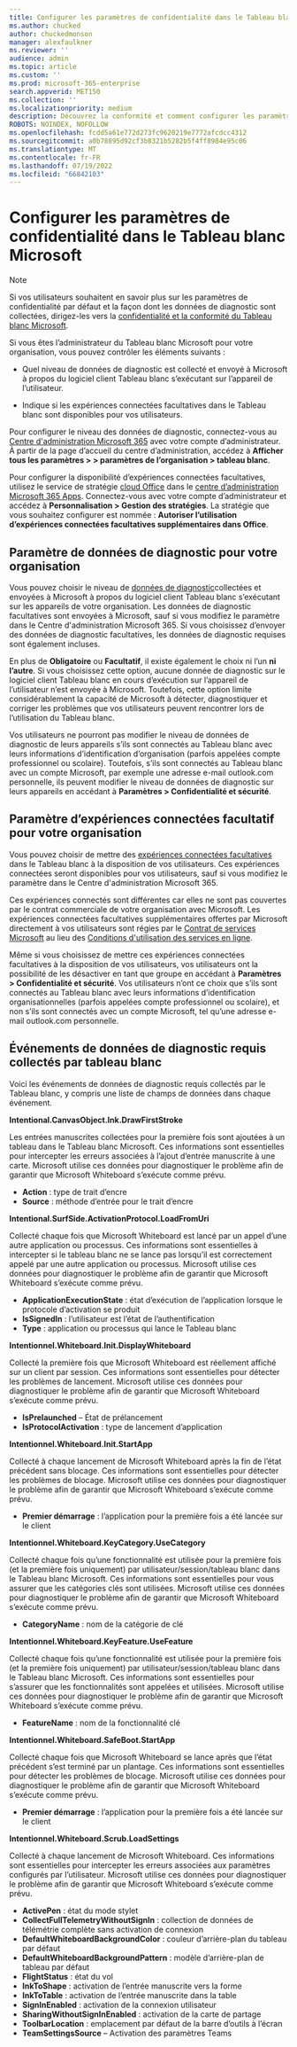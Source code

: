 ```yaml
---
title: Configurer les paramètres de confidentialité dans le Tableau blanc Microsoft
ms.author: chucked
author: chuckedmonson
manager: alexfaulkner
ms.reviewer: ''
audience: admin
ms.topic: article
ms.custom: ''
ms.prod: microsoft-365-enterprise
search.appverid: MET150
ms.collection: ''
ms.localizationpriority: medium
description: Découvrez la conformité et comment configurer les paramètres de confidentialité dans le Tableau blanc Microsoft.
ROBOTS: NOINDEX, NOFOLLOW
ms.openlocfilehash: fcdd5a61e772d273fc9620219e7772afcdcc4312
ms.sourcegitcommit: a0b78895d92cf3b8321b5282b5f4ff8984e95c06
ms.translationtype: MT
ms.contentlocale: fr-FR
ms.lasthandoff: 07/19/2022
ms.locfileid: "66842103"
---
```

# <a name="configure-privacy-settings-in-microsoft-whiteboard"></a>Configurer les paramètres de confidentialité dans le Tableau blanc Microsoft

>[!NOTE]
> Si vos utilisateurs souhaitent en savoir plus sur les paramètres de confidentialité par défaut et la façon dont les données de diagnostic sont collectées, dirigez-les vers la [confidentialité et la conformité du Tableau blanc Microsoft](https://support.microsoft.com/office/privacy-and-compliance-ed9f0de9-71be-44c2-837d-e0f448660be1).

Si vous êtes l’administrateur du Tableau blanc Microsoft pour votre organisation, vous pouvez contrôler les éléments suivants :

- Quel niveau de données de diagnostic est collecté et envoyé à Microsoft à propos du logiciel client Tableau blanc s’exécutant sur l’appareil de l’utilisateur.

- Indique si les expériences connectées facultatives dans le Tableau blanc sont disponibles pour vos utilisateurs.

Pour configurer le niveau des données de diagnostic, connectez-vous au [Centre d'administration Microsoft 365](https://docs.microsoft.com/microsoft-365/admin/admin-overview/admin-center-overview?view=o365-worldwide) avec votre compte d’administrateur. À partir de la page d’accueil du centre d’administration, accédez à **Afficher tous les paramètres > > paramètres de l’organisation > tableau blanc**.

Pour configurer la disponibilité d’expériences connectées facultatives, utilisez le service de stratégie [cloud Office](https://docs.microsoft.com/deployoffice/admincenter/overview-office-cloud-policy-service) dans le [centre d’administration Microsoft 365 Apps](https://config.office.com). Connectez-vous avec votre compte d’administrateur et accédez à **Personnalisation > Gestion des stratégies**. La stratégie que vous souhaitez configurer est nommée : **Autoriser l’utilisation d’expériences connectées facultatives supplémentaires dans Office**.

## <a name="diagnostic-data-setting-for-your-organization"></a>Paramètre de données de diagnostic pour votre organisation

Vous pouvez choisir le niveau de [données de diagnostic](https://support.microsoft.com/office/privacy-and-compliance-ed9f0de9-71be-44c2-837d-e0f448660be1#diagnostic_data)collectées et envoyées à Microsoft à propos du logiciel client Tableau blanc s’exécutant sur les appareils de votre organisation. Les données de diagnostic facultatives sont envoyées à Microsoft, sauf si vous modifiez le paramètre dans le Centre d'administration Microsoft 365. Si vous choisissez d’envoyer des données de diagnostic facultatives, les données de diagnostic requises sont également incluses.

En plus de **Obligatoire** ou **Facultatif**, il existe également le choix ni l’un **ni l’autre**. Si vous choisissez cette option, aucune donnée de diagnostic sur le logiciel client Tableau blanc en cours d’exécution sur l’appareil de l’utilisateur n’est envoyée à Microsoft. Toutefois, cette option limite considérablement la capacité de Microsoft à détecter, diagnostiquer et corriger les problèmes que vos utilisateurs peuvent rencontrer lors de l’utilisation du Tableau blanc.

Vos utilisateurs ne pourront pas modifier le niveau de données de diagnostic de leurs appareils s’ils sont connectés au Tableau blanc avec leurs informations d’identification d’organisation (parfois appelées compte professionnel ou scolaire). Toutefois, s’ils sont connectés au Tableau blanc avec un compte Microsoft, par exemple une adresse e-mail outlook.com personnelle, ils peuvent modifier le niveau de données de diagnostic sur leurs appareils en accédant à **Paramètres > Confidentialité et sécurité**.

## <a name="optional-connected-experiences-setting-for-your-organization"></a>Paramètre d’expériences connectées facultatif pour votre organisation

Vous pouvez choisir de mettre des [expériences connectées facultatives](https://support.microsoft.com/office/privacy-and-compliance-ed9f0de9-71be-44c2-837d-e0f448660be1?storagetype=live#optional) dans le Tableau blanc à la disposition de vos utilisateurs. Ces expériences connectées seront disponibles pour vos utilisateurs, sauf si vous modifiez le paramètre dans le Centre d'administration Microsoft 365.

Ces expériences connectés sont différentes car elles ne sont pas couvertes par le contrat commerciale de votre organisation avec Microsoft. Les expériences connectées facultatives supplémentaires offertes par Microsoft directement à vos utilisateurs sont régies par le [Contrat de services Microsoft](https://www.microsoft.com/servicesagreement) au lieu des [Conditions d'utilisation des services en ligne](https://www.microsoft.com/licensing/product-licensing/products).

Même si vous choisissez de mettre ces expériences connectées facultatives à la disposition de vos utilisateurs, vos utilisateurs ont la possibilité de les désactiver en tant que groupe en accédant à **Paramètres > Confidentialité et sécurité**. Vos utilisateurs n’ont ce choix que s’ils sont connectés au Tableau blanc avec leurs informations d’identification organisationnelles (parfois appelées compte professionnel ou scolaire), et non s’ils sont connectés avec un compte Microsoft, tel qu’une adresse e-mail outlook.com personnelle.

## <a name="required-diagnostic-data-events-collected-by-whiteboard"></a>Événements de données de diagnostic requis collectés par tableau blanc

Voici les événements de données de diagnostic requis collectés par le Tableau blanc, y compris une liste de champs de données dans chaque événement.

**Intentional.CanvasObject.Ink.DrawFirstStroke**

Les entrées manuscrites collectées pour la première fois sont ajoutées à un tableau dans le Tableau blanc Microsoft. Ces informations sont essentielles pour intercepter les erreurs associées à l’ajout d’entrée manuscrite à une carte. Microsoft utilise ces données pour diagnostiquer le problème afin de garantir que Microsoft Whiteboard s’exécute comme prévu.

- **Action** : type de trait d’encre
- **Source** : méthode d’entrée pour le trait d’encre

**Intentional.SurfSide.ActivationProtocol.LoadFromUri**

Collecté chaque fois que Microsoft Whiteboard est lancé par un appel d’une autre application ou processus. Ces informations sont essentielles à intercepter si le tableau blanc ne se lance pas lorsqu’il est correctement appelé par une autre application ou processus. Microsoft utilise ces données pour diagnostiquer le problème afin de garantir que Microsoft Whiteboard s’exécute comme prévu.

- **ApplicationExecutionState** : état d’exécution de l’application lorsque le protocole d’activation se produit
- **IsSignedIn** : l’utilisateur est l’état de l’authentification
- **Type** : application ou processus qui lance le Tableau blanc

**Intentionnel.Whiteboard.Init.DisplayWhiteboard**

Collecté la première fois que Microsoft Whiteboard est réellement affiché sur un client par session. Ces informations sont essentielles pour détecter les problèmes de lancement. Microsoft utilise ces données pour diagnostiquer le problème afin de garantir que Microsoft Whiteboard s’exécute comme prévu.

- **IsPrelaunched** – État de prélancement
- **IsProtocolActivation** : type de lancement d’application

**Intentionnel.Whiteboard.Init.StartApp**

Collecté à chaque lancement de Microsoft Whiteboard après la fin de l’état précédent sans blocage. Ces informations sont essentielles pour détecter les problèmes de blocage. Microsoft utilise ces données pour diagnostiquer le problème afin de garantir que Microsoft Whiteboard s’exécute comme prévu.

- **Premier démarrage** : l’application pour la première fois a été lancée sur le client

**Intentionnel.Whiteboard.KeyCategory.UseCategory**

Collecté chaque fois qu’une fonctionnalité est utilisée pour la première fois (et la première fois uniquement) par utilisateur/session/tableau blanc dans le Tableau blanc Microsoft. Ces informations sont essentielles pour vous assurer que les catégories clés sont utilisées. Microsoft utilise ces données pour diagnostiquer le problème afin de garantir que Microsoft Whiteboard s’exécute comme prévu.

- **CategoryName** : nom de la catégorie de clé

**Intentionnel.Whiteboard.KeyFeature.UseFeature**

Collecté chaque fois qu’une fonctionnalité est utilisée pour la première fois (et la première fois uniquement) par utilisateur/session/tableau blanc dans le Tableau blanc Microsoft. Ces informations sont essentielles pour s’assurer que les fonctionnalités sont appelées et utilisées. Microsoft utilise ces données pour diagnostiquer le problème afin de garantir que Microsoft Whiteboard s’exécute comme prévu.

- **FeatureName** : nom de la fonctionnalité clé

**Intentionnel.Whiteboard.SafeBoot.StartApp**

Collecté chaque fois que Microsoft Whiteboard se lance après que l’état précédent s’est terminé par un plantage. Ces informations sont essentielles pour détecter les problèmes de blocage. Microsoft utilise ces données pour diagnostiquer le problème afin de garantir que Microsoft Whiteboard s’exécute comme prévu.

- **Premier démarrage** : l’application pour la première fois a été lancée sur le client

**Intentionnel.Whiteboard.Scrub.LoadSettings**

Collecté à chaque lancement de Microsoft Whiteboard. Ces informations sont essentielles pour intercepter les erreurs associées aux paramètres configurés par l’utilisateur. Microsoft utilise ces données pour diagnostiquer le problème afin de garantir que Microsoft Whiteboard s’exécute comme prévu.

- **ActivePen** : état du mode stylet
- **CollectFullTelemetryWithoutSignIn** : collection de données de télémétrie complète sans activation de connexion
- **DefaultWhiteboardBackgroundColor** : couleur d’arrière-plan du tableau par défaut
- **DefaultWhiteboardBackgroundPattern** : modèle d’arrière-plan de tableau par défaut
- **FlightStatus** : état du vol
- **InkToShape** : activation de l’entrée manuscrite vers la forme
- **InkToTable** : activation de l’entrée manuscrite dans la table
- **SignInEnabled** : activation de la connexion utilisateur
- **SharingWithoutSignInEnabled** : activation de la carte de partage
- **ToolbarLocation** : emplacement par défaut de la barre d’outils à l’écran
- **TeamSettingsSource** – Activation des paramètres Teams
